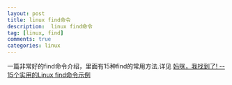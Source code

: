 ```yaml
---
layout: post
title: linux find命令
description:  linux find命令
tag: [linux, find]
comments: true
categories: linux
---
```


一篇非常好的find命令介绍，里面有15种find的常用方法.详见 [妈咪，我找到了! -- 15个实用的Linux find命令示例](https://www.oschina.net/translate/15-practical-linux-find-command-examples)


